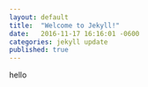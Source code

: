 ```yaml
---
layout: default
title:  "Welcome to Jekyll!"
date:   2016-11-17 16:16:01 -0600
categories: jekyll update
published: true
---
```


hello